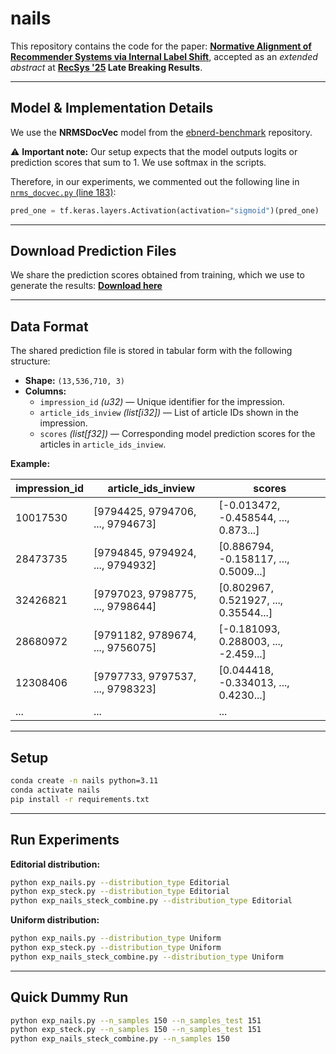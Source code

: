 # nails

This repository contains the code for the paper: **[Normative Alignment of Recommender Systems via Internal Label Shift](https://doi.org/10.1145/3705328.3759309)**, accepted as an *extended abstract* at **[RecSys '25](https://recsys.acm.org/) Late Breaking Results**.  

---

## Model & Implementation Details

We use the **NRMSDocVec** model from the [ebnerd-benchmark](https://github.com/ebanalyse/ebnerd-benchmark) repository.  

⚠ **Important note:** Our setup expects that the model outputs logits or prediction scores that sum to 1. We use softmax in the scripts. 

Therefore, in our experiments, we commented out the following line in [`nrms_docvec.py` (line 183)](https://github.com/ebanalyse/ebnerd-benchmark/blob/main/src/ebrec/models/newsrec/nrms_docvec.py):
```python
pred_one = tf.keras.layers.Activation(activation="sigmoid")(pred_one)
```
---

## Download Prediction Files

We share the prediction scores obtained from training, which we use to generate the results: [**Download here**](https://ebnerd-dataset.s3.eu-west-1.amazonaws.com/unrelated/nails_data.zip)

---

## Data Format

The shared prediction file is stored in tabular form with the following structure:

- **Shape:** `(13,536,710, 3)`  
- **Columns:**
  - `impression_id` *(u32)* — Unique identifier for the impression.
  - `article_ids_inview` *(list[i32])* — List of article IDs shown in the impression.
  - `scores` *(list[f32])* — Corresponding model prediction scores for the articles in `article_ids_inview`.

**Example:**

| impression_id | article_ids_inview               | scores                                 |
|---------------|----------------------------------|----------------------------------------|
| 10017530      | [9794425, 9794706, ..., 9794673] | [-0.013472, -0.458544, ..., 0.873...]  |
| 28473735      | [9794845, 9794924, ..., 9794932] | [0.886794, -0.158117, ..., 0.5009...]  |
| 32426821      | [9797023, 9798775, ..., 9798644] | [0.802967, 0.521927, ..., 0.35544...]  |
| 28680972      | [9791182, 9789674, ..., 9756075] | [-0.181093, 0.288003, ..., -2.459...]  |
| 12308406      | [9797733, 9797537, ..., 9798323] | [0.044418, -0.334013, ..., 0.4230...]  |
| ...           | ...                              | ...                                    |


---

## Setup
```bash
conda create -n nails python=3.11
conda activate nails
pip install -r requirements.txt
```

---

## Run Experiments

**Editorial distribution:**
```bash
python exp_nails.py --distribution_type Editorial
python exp_steck.py --distribution_type Editorial
python exp_nails_steck_combine.py --distribution_type Editorial
```

**Uniform distribution:**
```bash
python exp_nails.py --distribution_type Uniform
python exp_steck.py --distribution_type Uniform
python exp_nails_steck_combine.py --distribution_type Uniform
```
---

## Quick Dummy Run
```bash
python exp_nails.py --n_samples 150 --n_samples_test 151
python exp_steck.py --n_samples 150 --n_samples_test 151
python exp_nails_steck_combine.py --n_samples 150
```